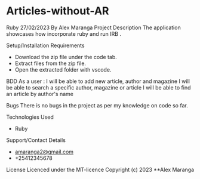 # Articles-without-AR
Ruby
27/02/2023
By Alex Maranga
Project Description
The application showcases how incorporate ruby and run IRB .

Setup/Installation Requirements
- Download the zip file under the code tab.
- Extract files from the zip file.
- Open the extracted folder with vscode.

BDD
As a user :
I will be able to add new article, author and magazine
I will be able to search a specific author, magazine or article
I will be able to find an article by author's name

Bugs
There is no bugs in the project as per my knowledge on code so far. 

Technologies Used
- Ruby

Support/Contact Details
- amaranga2@gmail.com
- +25412345678

License
Licenced under the MT-licence Copyright (c) 2023 **Alex Maranga